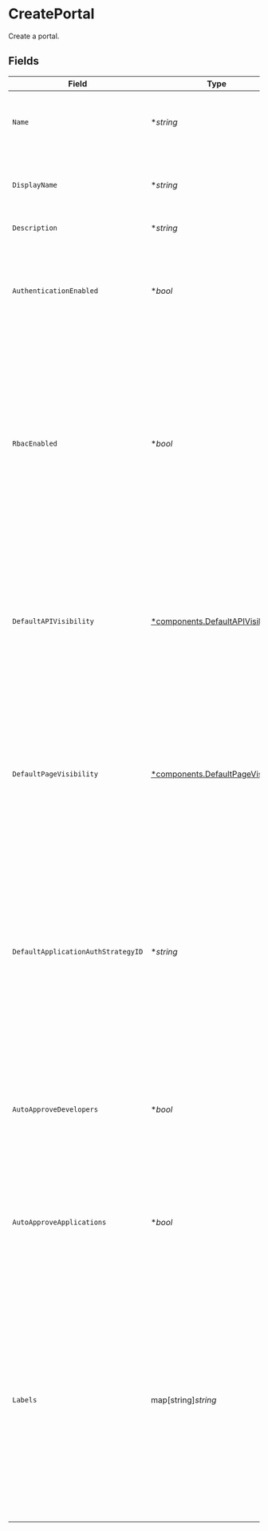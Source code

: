 # CreatePortal

Create a portal.


## Fields

| Field                                                                                                                                                                                                                                                                                  | Type                                                                                                                                                                                                                                                                                   | Required                                                                                                                                                                                                                                                                               | Description                                                                                                                                                                                                                                                                            | Example                                                                                                                                                                                                                                                                                |
| -------------------------------------------------------------------------------------------------------------------------------------------------------------------------------------------------------------------------------------------------------------------------------------- | -------------------------------------------------------------------------------------------------------------------------------------------------------------------------------------------------------------------------------------------------------------------------------------- | -------------------------------------------------------------------------------------------------------------------------------------------------------------------------------------------------------------------------------------------------------------------------------------- | -------------------------------------------------------------------------------------------------------------------------------------------------------------------------------------------------------------------------------------------------------------------------------------- | -------------------------------------------------------------------------------------------------------------------------------------------------------------------------------------------------------------------------------------------------------------------------------------- |
| `Name`                                                                                                                                                                                                                                                                                 | **string*                                                                                                                                                                                                                                                                              | :heavy_minus_sign:                                                                                                                                                                                                                                                                     | The name of the portal, used to distinguish it from other portals. Name must be unique.                                                                                                                                                                                                |                                                                                                                                                                                                                                                                                        |
| `DisplayName`                                                                                                                                                                                                                                                                          | **string*                                                                                                                                                                                                                                                                              | :heavy_minus_sign:                                                                                                                                                                                                                                                                     | The display name of the portal. This value will be the portal's `name` in Portal API.                                                                                                                                                                                                  |                                                                                                                                                                                                                                                                                        |
| `Description`                                                                                                                                                                                                                                                                          | **string*                                                                                                                                                                                                                                                                              | :heavy_minus_sign:                                                                                                                                                                                                                                                                     | A description of the portal.                                                                                                                                                                                                                                                           |                                                                                                                                                                                                                                                                                        |
| `AuthenticationEnabled`                                                                                                                                                                                                                                                                | **bool*                                                                                                                                                                                                                                                                                | :heavy_minus_sign:                                                                                                                                                                                                                                                                     | Whether the portal supports developer authentication. If disabled, developers cannot register for accounts or create applications.                                                                                                                                                     |                                                                                                                                                                                                                                                                                        |
| `RbacEnabled`                                                                                                                                                                                                                                                                          | **bool*                                                                                                                                                                                                                                                                                | :heavy_minus_sign:                                                                                                                                                                                                                                                                     | Whether the portal resources are protected by Role Based Access Control (RBAC). If enabled, developers view or register for APIs until unless assigned to teams with access to view and consume specific APIs. Authentication must be enabled to use RBAC.                             |                                                                                                                                                                                                                                                                                        |
| `DefaultAPIVisibility`                                                                                                                                                                                                                                                                 | [*components.DefaultAPIVisibility](../../models/components/defaultapivisibility.md)                                                                                                                                                                                                    | :heavy_minus_sign:                                                                                                                                                                                                                                                                     | The default visibility of APIs in the portal. If set to `public`, newly published APIs are visible to unauthenticated developers. If set to `private`, newly published APIs are hidden from unauthenticated developers.                                                                |                                                                                                                                                                                                                                                                                        |
| `DefaultPageVisibility`                                                                                                                                                                                                                                                                | [*components.DefaultPageVisibility](../../models/components/defaultpagevisibility.md)                                                                                                                                                                                                  | :heavy_minus_sign:                                                                                                                                                                                                                                                                     | The default visibility of pages in the portal. If set to `public`, newly created pages are visible to unauthenticated developers. If set to `private`, newly created pages are hidden from unauthenticated developers.                                                                 |                                                                                                                                                                                                                                                                                        |
| `DefaultApplicationAuthStrategyID`                                                                                                                                                                                                                                                     | **string*                                                                                                                                                                                                                                                                              | :heavy_minus_sign:                                                                                                                                                                                                                                                                     | The default authentication strategy for APIs published to the portal. Newly published APIs will use this authentication strategy unless overridden during publication. If set to `null`, API publications will not use an authentication strategy unless set during publication.       |                                                                                                                                                                                                                                                                                        |
| `AutoApproveDevelopers`                                                                                                                                                                                                                                                                | **bool*                                                                                                                                                                                                                                                                                | :heavy_minus_sign:                                                                                                                                                                                                                                                                     | Whether developer account registrations will be automatically approved, or if they will be set to pending until approved by an admin.                                                                                                                                                  |                                                                                                                                                                                                                                                                                        |
| `AutoApproveApplications`                                                                                                                                                                                                                                                              | **bool*                                                                                                                                                                                                                                                                                | :heavy_minus_sign:                                                                                                                                                                                                                                                                     | Whether requests from applications to register for APIs will be automatically approved, or if they will be set to pending until approved by an admin.                                                                                                                                  |                                                                                                                                                                                                                                                                                        |
| `Labels`                                                                                                                                                                                                                                                                               | map[string]*string*                                                                                                                                                                                                                                                                    | :heavy_minus_sign:                                                                                                                                                                                                                                                                     | Labels store metadata of an entity that can be used for filtering an entity list or for searching across entity types. <br/><br/>Labels are intended to store **INTERNAL** metadata.<br/><br/>Keys must be of length 1-63 characters, and cannot start with "kong", "konnect", "mesh", "kic", or "_".<br/> | {<br/>"env": "test"<br/>}                                                                                                                                                                                                                                                              |